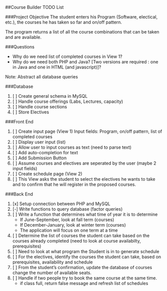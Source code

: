 ##Course Builder TODO List

###Project Objective
The student enters his Program (Software, electical, etc.), the courses he has taken so far and on/off pattern.

The program returns a list of all the course combinations that can be taken and are available.

###Questions

- Why do we need list of completed courses in View 1?
- Why do we need both PHP and Java? [Two versions are required : one in Java and one in HTML (and javascript)]?

Note: Abstract all database queries

###Database

1. [ ] Create general schema in MySQL
2. [ ] Handle course offerings (Labs, Lectures, capacity)
3. [ ] Handle course sections
4. [ ] Store Electives


###Front End

1. [ ] Create input page (View 1)
    Input fields: Program, on/off pattern, list of completed courses
2. [ ] Display user input (list)
3. [ ] Allow user to input courses as text (need to parse text)
4. [ ] Add auto-completion for text
5. [ ] Add Submission Button
6. [ ] Assume courses and electives are seperated by the user 
   (maybe 2 input fields)
7. [ ] Create schedule page (View 2)
8. [ ] This View asks the student to select the electives he wants to take and to confirm that he will register in the proposed courses.


###Back End

1. [x] Setup connection between PHP and MySQL
2. [-] Write functions to query database (factor queries)
3. [ ] Write a function that determines what time of year it is to determine
    - If June-September, look at fall term (courses)
    - If December-January, look at winter  term (courses) 
    - The application will focus on one term at a time
4. [ ] Determine the list of courses the student can take based on the courses already completed (need to look at course availabilty, prerequisites)
5. [ ] Need to look at what program the Student is in to generate schedule
6. [ ] For the electives, identify the courses the student can take, based on prerequisites, availability and schedule
7. [ ] From the student’s confirmation, update the database of courses change the number of available seats. 
8. [ ] Handle if two people try to book the same course at the same time.
    - if class full, return false message and refresh list of schedules
